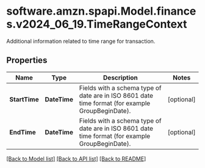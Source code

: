 # software.amzn.spapi.Model.finances.v2024_06_19.TimeRangeContext
Additional information related to time range for transaction.

## Properties

Name | Type | Description | Notes
------------ | ------------- | ------------- | -------------
**StartTime** | **DateTime** | Fields with a schema type of date are in ISO 8601 date time format (for example GroupBeginDate). | [optional] 
**EndTime** | **DateTime** | Fields with a schema type of date are in ISO 8601 date time format (for example GroupBeginDate). | [optional] 

[[Back to Model list]](../README.md#documentation-for-models) [[Back to API list]](../README.md#documentation-for-api-endpoints) [[Back to README]](../README.md)

